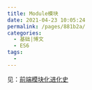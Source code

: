 ```yaml
---
title: Module模块
date: 2021-04-23 10:05:24
permalink: /pages/881b2a/
categories:
  - 基础|博文
  - ES6
tags:
  -
---
```


见：[前端模块化进化史](/blog/pages/b388f9/)